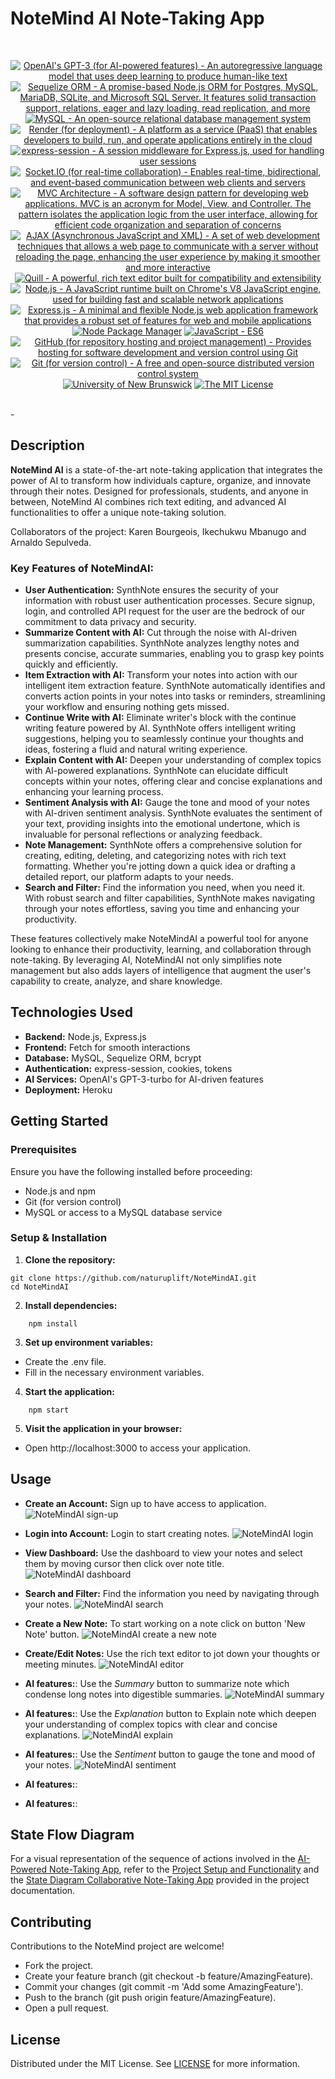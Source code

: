 # NoteMind AI Note-Taking App

<br/>
<p align="center">
    <a href="https://www.openai.com/" >
        <img alt="OpenAI's GPT-3 (for AI-powered features) - An autoregressive language model that uses deep learning to produce human-like text" src="https://img.shields.io/static/v1.svg?label=OpenAI&message=GPT-3-turbo&color=brightgreen" /></a>
    <a href="https://sequelize.org/">
        <img alt="Sequelize ORM - A promise-based Node.js ORM for Postgres, MySQL, MariaDB, SQLite, and Microsoft SQL Server. It features solid transaction support, relations, eager and lazy loading, read replication, and more" src="https://img.shields.io/static/v1.svg?label=Sequelize ORM&message=Node.js ORM&color=blueviolet" /></a>
    <a href="https://www.mysql.com/">
        <img alt="MySQL - An open-source relational database management system" src="https://img.shields.io/static/v1.svg?label=MySQL&message=database&color=yellowgreen" /></a>
    <a href="https://www.render.com/">
        <img alt="Render (for deployment) - A platform as a service (PaaS) that enables developers to build, run, and operate applications entirely in the cloud" src="https://img.shields.io/static/v1.svg?label=Render&message=deployment&color=red" /></a>
    <a href="https://www.npmjs.com/package/express-session">
        <img alt="express-session - A session middleware for Express.js, used for handling user sessions" src="https://img.shields.io/static/v1.svg?label=express-session&message=middleware&color=green" /></a>
    <a href="https://socket.io/">
        <img alt="Socket.IO (for real-time collaboration) - Enables real-time, bidirectional, and event-based communication between web clients and servers" src="https://img.shields.io/static/v1.svg?label=Socket.IO&message=real-time collaboration&color=yellow" /></a>
    <a href="https://developer.mozilla.org/en-US/docs/Glossary/MVC">
        <img alt="MVC Architecture - A software design pattern for developing web applications. MVC is an acronym for Model, View, and Controller. The pattern isolates the application logic from the user interface, allowing for efficient code organization and separation of concerns" src="https://img.shields.io/static/v1.svg?label=MVC Architecture&message=design pattern&color=lightcyan" /></a>
    <a href="https://developer.mozilla.org/en-US/docs/Web/Guide/AJAX" >
        <img alt="AJAX (Asynchronous JavaScript and XML) - A set of web development techniques that allows a web page to communicate with a server without reloading the page, enhancing the user experience by making it smoother and more interactive" src="https://img.shields.io/static/v1.svg?label=AJAX&message=web dev techniques&color=yellow" /></a>
    <a href="https://quilljs.com/">
        <img alt="Quill - A powerful, rich text editor built for compatibility and extensibility" src="https://img.shields.io/static/v1.svg?label=Quill&message=text editor&color=darkgreen" /></a>
    <a href="https://nodejs.org/" >
        <img alt="Node.js - A JavaScript runtime built on Chrome's V8 JavaScript engine, used for building fast and scalable network applications" src="https://img.shields.io/static/v1.svg?label=Node.js&message=JavaScript runtime&color=lightyellow" /></a>
    <a href="https://expressjs.com/" >
        <img alt="Express.js - A minimal and flexible Node.js web application framework that provides a robust set of features for web and mobile applications" src="https://img.shields.io/static/v1.svg?label=Express.js&message=web app framework&color=blue" /></a>
    <a href="https://www.npmjs.com/" >
        <img alt="Node Package Manager" src="https://img.shields.io/static/v1.svg?label=npm&message=packages&color=lightblue" /></a>
    <a href="https://developer.mozilla.org/en-US/docs/Web/JavaScript" >
        <img alt="JavaScript - ES6" src="https://img.shields.io/static/v1.svg?label=JavaScript&message=ES6&color=violet" /></a>
    <a href="https://github.com/">
        <img alt="GitHub (for repository hosting and project management) - Provides hosting for software development and version control using Git" src="https://img.shields.io/static/v1.svg?label=GitHub&message=hosting&color=lightgrey" /></a>
    <a href="https://git-scm.com/">
        <img alt="Git (for version control) - A free and open-source distributed version control system" src="https://img.shields.io/static/v1.svg?label=Git&message=version control&color=black" /></a>
    <a href="https://unb.ca/cel/bootcamps/coding.html">
        <img alt="University of New Brunswick" src="https://img.shields.io/static/v1.svg?label=UNB&message=Bootcamp&color=red" /></a>
    <a href="https://opensource.org/license/mit/">
        <img alt="The MIT License" src="https://img.shields.io/static/v1.svg?label=License&message=MIT&color=lightgreen" /></a>
</p>
<br/>-

## Description
**NoteMind AI** is a state-of-the-art note-taking application that integrates the power of AI to transform how individuals capture, organize, and innovate through their notes. Designed for professionals, students, and anyone in between, NoteMind AI combines rich text editing, and advanced AI functionalities to offer a unique note-taking solution.

Collaborators of the project: Karen Bourgeois, Ikechukwu Mbanugo and Arnaldo Sepulveda.

### **Key Features of NoteMindAI:**
- **User Authentication:** SynthNote ensures the security of your information with robust user authentication processes. Secure signup, login, and controlled API request for the user are the bedrock of our commitment to data privacy and security.
- **Summarize Content with AI:** Cut through the noise with AI-driven summarization capabilities. SynthNote analyzes lengthy notes and presents concise, accurate summaries, enabling you to grasp key points quickly and efficiently.
- **Item Extraction with AI:** Transform your notes into action with our intelligent item extraction feature. SynthNote automatically identifies and converts action points in your notes into tasks or reminders, streamlining your workflow and ensuring nothing gets missed.
- **Continue Write with AI:** Eliminate writer's block with the continue writing feature powered by AI. SynthNote offers intelligent writing suggestions, helping you to seamlessly continue your thoughts and ideas, fostering a fluid and natural writing experience.
- **Explain Content with AI:** Deepen your understanding of complex topics with AI-powered explanations. SynthNote can elucidate difficult concepts within your notes, offering clear and concise explanations and enhancing your learning process.
- **Sentiment Analysis with AI:** Gauge the tone and mood of your notes with AI-driven sentiment analysis. SynthNote evaluates the sentiment of your text, providing insights into the emotional undertone, which is invaluable for personal reflections or analyzing feedback.
- **Note Management:** SynthNote offers a comprehensive solution for creating, editing, deleting, and categorizing notes with rich text formatting. Whether you're jotting down a quick idea or drafting a detailed report, our platform adapts to your needs.
- **Search and Filter:** Find the information you need, when you need it. With robust search and filter capabilities, SynthNote makes navigating through your notes effortless, saving you time and enhancing your productivity.

These features collectively make NoteMindAI a powerful tool for anyone looking to enhance their productivity, learning, and collaboration through note-taking. By leveraging AI, NoteMindAI not only simplifies note management but also adds layers of intelligence that augment the user's capability to create, analyze, and share knowledge.

## Technologies Used
- **Backend:** Node.js, Express.js
- **Frontend:** Fetch for smooth interactions
- **Database:** MySQL, Sequelize ORM, bcrypt
- **Authentication:** express-session, cookies, tokens
- **AI Services:** OpenAI's GPT-3-turbo for AI-driven features
- **Deployment:** Heroku

## Getting Started

### Prerequisites
Ensure you have the following installed before proceeding:
- Node.js and npm
- Git (for version control)
- MySQL or access to a MySQL database service

### Setup & Installation
1. **Clone the repository:**
```shell
git clone https://github.com/naturuplift/NoteMindAI.git
cd NoteMindAI
```

2. **Install dependencies:**
```shell
    npm install
```

3. **Set up environment variables:**
- Create the .env file.
- Fill in the necessary environment variables.

4. **Start the application:**
```shell
    npm start
```

5. **Visit the application in your browser:**
- Open http://localhost:3000 to access your application.

## Usage
- **Create an Account:** Sign up to have access to application.
![NoteMindAI sign-up](https://github.com/naturuplift/NoteMindAI/assets/23546356/c9f78e70-e9ed-4b59-8aff-35c09525030b)

- **Login into Account:** Login to start creating notes.
![NoteMindAI login](https://github.com/naturuplift/NoteMindAI/assets/23546356/d896632a-6689-486e-b662-2514133577ec)

- **View Dashboard:** Use the dashboard to view your notes and select them by moving cursor then click over note title.
![NoteMindAI dashboard](https://github.com/naturuplift/NoteMindAI/assets/23546356/2fa503f5-45bb-448e-a085-76f388da89df)

- **Search and Filter:** Find the information you need by navigating through your notes.
![NoteMindAI search](https://github.com/naturuplift/NoteMindAI/assets/23546356/0fc31b1f-312f-4ad9-ab7d-756c3c31713b)

- **Create a New Note:** To start working on a note click on button 'New Note' button.
![NoteMindAI create a new note](https://github.com/naturuplift/NoteMindAI/assets/23546356/c8c2eab6-9f2b-4c8a-a140-76a2d10a3ed5)

- **Create/Edit Notes:** Use the rich text editor to jot down your thoughts or meeting minutes.
![NoteMindAI editor](https://github.com/naturuplift/NoteMindAI/assets/23546356/fb47fa41-efa8-4c68-a5cc-b48eeeb84c67)

- **AI features:**: Use the *Summary* button to summarize note which condense long notes into digestible summaries.
![NoteMindAI summary](https://github.com/naturuplift/NoteMindAI/assets/23546356/cf483175-1ee1-498f-bf34-45f5520f7725)

- **AI features:**: Use the *Explanation* button to Explain note which deepen your understanding of complex topics with clear and concise explanations.
![NoteMindAI explain](https://github.com/naturuplift/NoteMindAI/assets/23546356/f79c5140-ba5a-46e8-85b2-61c298bbe464)

- **AI features:**: Use the *Sentiment* button to gauge the tone and mood of your notes.
![NoteMindAI sentiment](https://github.com/naturuplift/NoteMindAI/assets/23546356/c0eb3977-5a1f-4efa-9405-f8854afc3eea)

- **AI features:**:

- **AI features:**: 

## State Flow Diagram

For a visual representation of the sequence of actions involved in the [AI-Powered Note-Taking App][note-taking-app], refer to the [Project Setup and Functionality][project-setup] and the [State Diagram Collaborative Note-Taking App][state-flow] provided in the project documentation.


## Contributing
Contributions to the NoteMind project are welcome!
- Fork the project.
- Create your feature branch (git checkout -b feature/AmazingFeature).
- Commit your changes (git commit -m 'Add some AmazingFeature').
- Push to the branch (git push origin feature/AmazingFeature).
- Open a pull request.

## License
Distributed under the MIT License. See [LICENSE][MIT] for more information.

[project-app]: <>
[project-code]: <>
[note-taking-app]: <https://github.com/naturuplift/NoteMindAI/blob/main/public/assets/img/AI_Powered%20Note-Taking%20App%20v2.png>
[project-setup]: <https://github.com/naturuplift/CollaborativeNoteTakingApp/blob/main/assets/img/Project%20Setup%20and%20Functionality%20v1.png>
[state-flow]: <https://github.com/naturuplift/CollaborativeNoteTakingApp/blob/main/assets/img/State%20Diagram%20Collaborative%20Note-Taking%20App%20v1.png>
[MIT]: <https://github.com/naturuplift/CollaborativeNoteTakingApp/blob/main/LICENSE>
